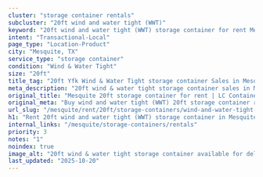 ```yaml
---
cluster: "storage container rentals"
subcluster: "20ft wind and water tight (WWT)"
keyword: "20ft wind and water tight (WWT) storage container for rent Mesquite, TX"
intent: "Transactional-Local"
page_type: "Location-Product"
city: "Mesquite, TX"
service_type: "storage container"
condition: "Wind & Water Tight"
size: "20ft"
title_tag: "20ft Yfk Wind & Water Tight storage container Sales in Mesquite | LC Container"
meta_description: "20ft wind & water tight storage container sales in Mesquite. Fast delivery, competitive pricing. Serving storage containers area. Quote ID: L7D. Call (214) 524-4168 for your free quote today."
original_title: "Mesquite 20ft storage container for rent | LC Container"
original_meta: "Buy wind and water tight (WWT) 20ft storage container rent with local delivery in Mesquite, TX. LC Container — local Since 2003. Request a fast quote today."
url_slug: "/mesquite/rent/20ft/storage-containers/wind-and-water-tight-wwt"
h1: "Rent 20ft wind and water tight (WWT) storage container in Mesquite"
internal_links: "/mesquite/storage-containers/rentals"
priority: 3
notes: "1"
noindex: true
image_alt: "20ft wind & water tight storage container available for delivery in Mesquite"
last_updated: "2025-10-20"
---
```


<!-- TODO: Add unique city/inventory copy, images, and internal links here. -->
